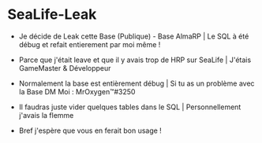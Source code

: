 # SeaLife-Leak

- Je décide de Leak cette Base (Publique) - Base AlmaRP | Le SQL à été débug et refait entierement par moi même !

- Parce que j'était leave et que il y avais trop de HRP sur SeaLife | J'étais GameMaster & Développeur

- Normalement la base est entièrement débug | Si tu as un problème avec la Base DM Moi :  MrOxygen™#3250

- Il faudras juste vider quelques tables dans le SQL | Personnellement j'avais la flemme 

- Bref j'espère que vous en ferait bon usage !
